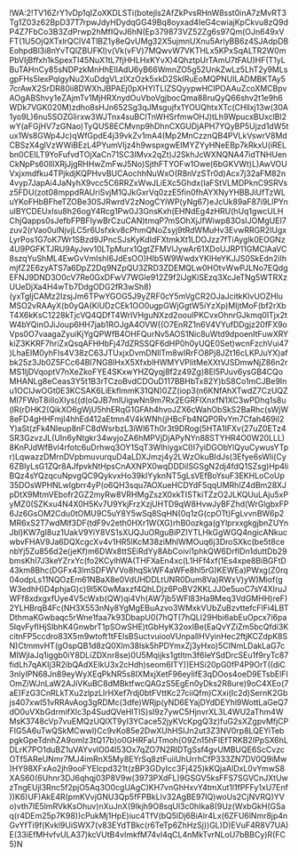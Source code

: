 !WA:2!TV16ZrY1vDp1qIZoXKDLSTi(botejls2AfZkPvsRHnW8sst0inA7zMvRT3Tg1Z03z62BpD37T7rpwJdyHDydqGG49Bq8oyxad4IeG4cwiajKpCkvu8zQ9dP4Z7FbCo3B3ZdPrwp2hMfIQvJ6hN(Ep379873VZ52Zg6s97Qm(OJn649xVFT(1U5OjQXTxlrQClV4TlBZ1y8eQvUMg32X5ujmnUXnu5ArlyBB6z4SJAdpDBEohpdBl3i8nYvTQlZBUFKl)v(Vk(vFV)7MQwvW7VKTHLx5KPxSqALTR2W0mPbVIjBffxh1kSpexTI45NuX1tL7fjHHLHxKYvX)4QhztpUrTAmU7tFAU)HF(T1yLBuTAHnCy85sNDPzkMnHhEIIAdU6yB66WmnZO5g52UnkZwLz5LhT2y9MLsgpFHs5lexPqIgyNu2XuDdgVLzlXzOzk5xkD2SkIRuEoMQPNUILADMBKTAy57crAwX2SrDR80ii8DWXhJBPAEj0pXHYlTLlZSQyypwHClPOAAuZcoXMCBpvAOgABShvy1eZAjmTv1MjHRXnydOuVboVgjbocQma88ruQyQ66shv2t1e9h6WDk7VGK020M)zdho8sHJn652Sg3qJMsgujfx1YOUQhtxXTc(CHllxj13w(30A1yo9L)6nu5SOZGlirxw3WJTnx4suBClTnWHSrfmwOHJ)tLh9WpucxBUxclBl2wY(aFGjHV7zGNao)TyQUS8ECMvnp9hDhnCXGUDjAPH7YQyBP5Ujzd1dW5tux1Ws8GWp4Jc)qWfGpdE4j39vkZv1mA4(Mp2MnCzznQB4PVLkVswrV8MdCBSzX4glVzWWiBEzL4PYumVIjz4h9wspxgwEIMYZYyHNeEBp7kRkxU(iRELbn0CEILT9YoFufvdTOjXaCn71SC3IMvx2qZt)J2SkhJcWXNQNA47idTNHUenCkNpPs60lIlXRjJjgRHHwZmFwJ5No)SjthFTYOFw1Owe(6bGKVWt)L)AwVOUVxjxmdfku4TPjkdjKQPHvvBUCAochhNuWxO(R8nVzSTr0d)Acx7j32aFM82n4vyp7JapAi4JaNyhX9vcc5C6RRZxWwJLiEXc5Ghdx(IaFStVLMDPknC9SRVsz5FDU(zot08mppdRAUriSvjM1QJkGxrVq0zzE5fin0fhAYXNyYHBBJiUfTzWLuYKoFHbBFheTZOBe30SJRwrdV2zNogCYiWP(yNg67)eJcUk89aF87i9LlPYnulBYCDEUxlsu8h26ogY4Rcg1Pw0J3GnsKxh(EHNdEg4zHRU(hUq1gwcULHChjQapps0sJefbFPBFIywBrCzuCAN)tmqP7mSOhXjJfWiwp83OsIJOMgUEI7zuv2(rVao0uINjvjLC5r6Usfxkv8cPhmQNoZsyj9tRdWMuHv3EvwRRGR2IUgxLyrPos1G7oK7Wr1SBzd9JPncSJsKyKdIdFXtmkXt1LDOJzz7fTiAyglk0EOGNz4U9PGFKTJRU9AyJwv10LTpMurx1QgtZFMVlJywAr61XDoUJRP11GMClAaVC8szqYuShML4EwGvVmIshI6JdEsOO)HIb5W9WwdxYKlHeYKJJS0SkEdn2iIhmjfZ2E6zyATS7a6DpZ2Dq9NZpQU3ZRD3ZDEMQLw0HOtvWwPJLNo7EQdgEFNJ9DND3O0cV7Re0GxDFwV7WGle912Z9f2iJgKiSEzq3XcJeTNg5WTRXzUUeDjXa4H4wTb7DdgODG2fR3wSh8)(yxTgIjCAMz2IzsjJm6TPwYGOG5J9yZRF0cY5mVgCR2OJaJcitkKlvUOZHluMSO2vRAAyX(b0yQA(KlUDzCEk1OO0ugpGWjGgtW5iYzXp)MIjtMoF(bf2rXbT4X6kKsC1228kTjcVQ4QDfT4WrIVHguNXzd2oouIPKCvxOhnrGJkmq0lTjx2tW4bYQinOJiJoup6HH7jab1ROJgA4OVW((O7EnRZ1n6V4VYufDDgjz20fFX9oVps0O7vaagaZyuiKjYgQPWfB4OHFQurNv5AOS1Nic8uWtd9dpoenItFuwXRYkiZ3KKRF7hriZxQsqAFHHbFj47dZRSSQF6dHP0h0yUQE0Set)wcnFzchVui47)LhaEIM0yhFIs4V38zC63JTUxjxDvmDNllTm8wIRrFO8Pj8JZt16cLKPJuYX)afbk25z3Jb0Z5FCc64Bl7NG8IHxX5XfxblHWMYVPIitMeXXtVJSDmwNjZ86n2rMS1ljDVqoptV7nXeZkoFYE4SKxwYHZQyqj8f2z49Zg)8El5PJuv6ysGB4CQoMHANLg8eCeas3Y5t1B3rTCzoBvdCDOuD117BBHbTx82Y)bS8Co1mCJBe9Inu1OClJwOGt0E3KCSAK6LiEkflmmK31QN)0ZZ(iop3(n6KNfAhXTwdZ7CzUQZMl7FWoT8iIIoXIys((d(oQJB7mlUigwNn9m7Rx2EGRFlXnxfN1XC3wPDhq1s8u(lR(rDHK2(QikXO6gWjU5hhERqG1GFAh4hvoJZX6cWahObSkS2BaRhc(sWjW8eFD4gHHFmjI4hhEd412aEtmn4V4kWNh(jHBcFb4NQP0RvYm7Cfah469iI2Y)aSt(zFk4Nleup8nFC8dWsrbzL3iWl6Th0r3t9DRog(5HTA1IFXv(27uZ0ETz4SR3GzvzJL(UIn6yNtgkr34wyjoZA6hMPVjDjAPyNYn88STYHR4O0W20LLL)8KnPJdWfBvl4rfotc6uDrhwq3OY1SqT3WIhiygxCI)I7yiDGObYlQyuCywusYTpr)LqwazzDMrnDVpbmuvurquD4aLDXJmzj4y2LWzOkuBIdJs(3Efye6sWli(Cy6ZBlyLsG1ZQr8AJfpvkNtHpsCnAXNPX0wqDDDilSGSgN2dj4fdQ1SZsg)Hp4IiBQz4sYQzqcuNpvgQC9QykvxHo39kIYyknNT5gLsVEfBoYsuF3EKHLoCoUp35DOsWPHNLwlgbrr4yP(o6QH3squ7AOXueHCDYdF5qqUMRhlZ4dBm28XJpDtX9MtmVEbofr2GZ2myRw8VRHMgZszX0xkTISTkiTZzO2JLKQUuLAju5xPyMZ0(SZKxu4N4X0H5Kv7U9YkjFrzXzjUHTD9qW8HvwJyBFZhd(WrGlgbxFP6Jz6GsOM2Cdu0tOMU9C5uY8Y5wSq8SqHN(0q1zG(cpOTt)FgLvvnBW6p2MR6xS2T7wdMlf3DF(tdF9v2eth0HXr1W(XG)rhB0ozkga(gYlprxxgkgjbnZUYnJbl)KW7gI8uz1UakV9YiY8VS1sXUQJuORguBiPZIYTLHkGgWGQ4ngicANkucwbvFHAV9Ja6DQXcgcXv4v1HR5lKcM38ziMhlWMOuq6j3DroSXkc(be5t8cenbYj5Zu856d2e(jeKf)m6DWx8ttSEiRdYy8AbCoivi1phkQW6DrfIDn1duttDb29bmsKhl7J3keYZrxYc(fo2KCylhWA(THFXaEn4xc(L1HFf4xf(1Es4xpe8BiBGFtD43km8Bhc(DGFx43lmSDFWVVo8hqSkWF4aWFe8hl5rG)KEWEa)PWxg(Z0rq04odpLs11NQOzEm61NBaX8e0VdUHDDLtUNR0Dum8Va)RWxV)yW)Miof(gW3edhH)D4phjaG)c)9l5K0wMaxzf4QhLDjz6PoBV2KKLJJ0e5uoC7sY4XIruJWFf8xdxgxfUye4V5cWxb(QW)qi4Vh(AW7jb5WFl83Ha9Meq3VdGMHH)reF)2YLHBrqB4Fc(NH3X553nNy8YgMgEBuAzvo3WMxkVUbZuBzvttefcFlFi4LBTDthmaKGwbaqc5rWne1faa7k93DbapU0(7hQT(7hQLI29Hbi6abEuOpcx7i6pa5IqvFyfIHjSlbhK4GnwbrT1pSOwSHE)tGbHyK32oxIBe(EaQvYZiZm5bcQfdi3KcitnFP5ccdro83X5m9wtoft1tFElsBSuctvuiooVUnpalIHVyinHec2ftjKCZdpK8SN)CtmmvHT(gOspQB1d8zQ0Xlm38lsk5hPDYmxZj3yHxo)5CINmLDakLaG7cMIWjIaJq1iggb0iY8DLiZDXnr8se)0U5Mqijks1gtItm3f6IeYSdDrcSEu1f9ryTc87fidLh7qAKIj3R2ibQAdXElkU3x2cHdh)seom6ITY))EHSi20pG0fP4P9OrT((diC3nIyIPN68Jn89eyWyXEqPkNR5s8IXMxjXetF96eyIifE3qDOos4oeD9ETsbElFIOmZiWJnLaW2AJiVKuBC8dMBktfwcQAGzS5EgEn0yDks2R8ure)9oC4XEo(7aE)FzG3CnRLkTXu2zlpzLlrHXef7rdj0btFVttKc27ciiQfm)CXxi(Ic2d)SernK2Gbjs407xwI51vRRAvAog3gRDMc(3dfe)WRjp(yND6EYajDYdDEYhl9WottLaGeQ7dO0uVXbGdrmifXlc3p4SudQVeHITIS)sI9z7ywC5HjnvrXL3L4WU2aThm4WMsK3748cVp7vuEMQzUQlXT9yI3YCace52jyKVcKpgQ3z)fuG2sXZgpvMfjCPFIG5A6uTwQSkMCwwl)Cc9vKo85e2DwXUhHSIJn2ut3Z3NV0rp8LQEYiTebpgkGpeTdnhZA9omIz3tQ17b)o0GHRFaUTmoh(O9Zn15hFIEfTRKB2IPpSX6hLDLrK7PO1duBZ1uVAYvvlO04I53Ox7qZO7N2RIDTgSsf4gvUMBUQE6ScCvzcOTf5AReUNmr7MJ4imRnX5My8EYrSq8ztFuiiUhUrrhCfP333ZN7DV0Q9iMw)HY98XFxAo2jh9ooFYElcpd321t(zBP3GDyIcc3Fj425)kKQjaAlDxL0vYmwS8XAS60(6Uhnr3DJ6qhqj03P8V9w(3973PXdFL)9GSGV5ksFFS7SGVCnJXtUwzTngEUjl3Rnc5f2pjO5Aq3O0cgUAgC)KH7vnGhHxvY4tmXut1l1fPFFy1xU7Enf))K6)UF)AkE4R(pmKVvjGNU3Qp5fFPBkLIv32AgBE97IQ)woUs2CjNVRQ)YVo)vth7IE5lmRVkKsOhuv)nXuJnX(9Ikjh9O8sqUl3c0hIka8(9Uz(WxbGkH(GSaq(r4DEm25p7K98))cPukMj1HpE)iuc4TfV(bQ5lDj6BiAlr4Lx(6ZFU6lNmr8jp4nGvYfTi9f(Kvkl9UiSWX7(v83EYdTBkc(r6TeTp6ZhHzSj))GL)D)EVuF4R8V7UA)E(33iEfMHvfvULA37)kcVUtB4vImkfM74vl4qCL4nMkTvrNLoU7bBBCy)R(FC5)N
